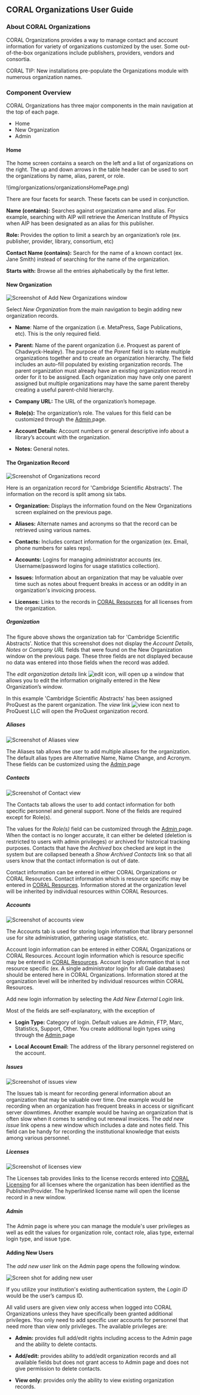 CORAL Organizations User Guide
------------------------------

### About CORAL Organizations

CORAL Organizations provides a way to manage contact and account information for variety of organizations customized by the user.  Some out-of-the-box organizations include publishers, providers, vendors and consortia.

CORAL TIP: New installations pre-populate the Organizations module with numerous organization names.    

### Component Overview

CORAL Organizations has three major components in the main navigation at the top of each page.

- Home
- New Organization
- Admin

#### Home

The home screen contains a search on the left and a list of organizations on the right.  The up and down arrows in the table header can be used to sort the organizations by name, alias, parent, or role.

 !(img/organizations/organizationsHomePage.png)

There are four facets for search.  These facets can be used in conjunction.

**Name (contains):** Searches against organization name and alias. For example, searching with AIP will retrieve the American Institute of Physics when AIP has been designated as an alias for this publisher.  

**Role:** Provides the option to limit a search by an organization’s role (ex. publisher, provider, library, consortium, etc)

**Contact Name (contains):** Search for the name of a known contact (ex. Jane Smith) instead of searching for the name of the organization.   

**Starts with:** Browse all the entries alphabetically by the first letter.  



#### New Organization



![Screenshot of Add New Organizations window](img/organizations/organizationsAddNewOrganization.png)


Select *New Organization* from the main navigation to begin adding new organization records.

* **Name**:  Name of the organization (i.e. MetaPress, Sage Publications, etc). This is the only required field.

* **Parent:** Name of the parent organization (i.e. Proquest as parent of Chadwyck-Healey). The purpose of the *Parent* field is to relate multiple organizations together and to create an organization hierarchy. The field includes an auto-fill populated by existing organization records. The parent organization must already have an existing organization record in order for it to be assigned. Each organization may have only one parent assigned but multiple organizations may have the same parent thereby creating a useful parent-child hierarchy.

* **Company URL:**  The URL of the organization’s homepage.

* **Role(s):** The organization’s role. The values for this field can be customized through the [Admin](#bookmark=id.26in1rg)[ ](#bookmark=id.26in1rg)page.

* **Account Details:** Account numbers or general descriptive info about a library’s account with the organization.

* **Notes:** General notes.

#### The Organization Record

![Screenshot of Organizations record](img/organizations/organizationsRecordView.png)

Here is an organization record for 'Cambridge Scientific Abstracts'. The information on the record is split among six tabs.

* **Organization:** Displays the information found on the New Organizations screen explained on the previous page.

* **Aliases:** Alternate names and acronyms so that the record can be retrieved using various names.

* **Contacts:** Includes contact information for the organization (ex. Email, phone numbers for sales reps).

* **Accounts:** Logins for managing administrator accounts (ex. Username/password logins for usage statistics collection).

* **Issues:** Information about an organization that may be valuable over time such as notes about frequent breaks in access or an oddity in an organization's invoicing process. 

* **Licenses:** Links to the records in [CORAL Resources](http://coral-documentation.readthedocs.io/en/latest/licensing.html) for all licenses from the organization. 

##### Organization

The figure above shows the organization tab for 'Cambridge Scientific Abstracts'. Notice that this screenshot does not display the *Account Details*, *Notes* or *Company URL* fields that were found on the New Organization window on the previous page. These three fields are not displayed because no data was entered into those fields when the record was added.

The *edit organization details* link ![edit icon](img/general/editicon.png), will open up a window that allows you to edit the information originally entered in the New Organization’s window.

In this example 'Cambridge Scientific Abstracts' has been assigned ProQuest as the parent organization. The *view* link
![view icon](img/general/viewicon.png) next to ProQuest LLC will open the ProQuest organization record.

##### Aliases

![Screenshot of Aliases view](img/organizations/organizationsAliasesView.png)

The Aliases tab allows the user to add multiple aliases for the organization.  The default alias types are Alternative Name, Name Change, and Acronym.  These fields can be customized using the [Admin](#bookmark=id.26in1rg)[ ](#bookmark=id.26in1rg)page

##### Contacts

![Screenshot of Contact view](img/organizations/organizationsContactView.png)



The Contacts tab allows the user to add contact information for both specific personnel and general support.  None of the fields are required except for Role(s).

The values for the *Role(s)* field can be customized through the [Admin](#bookmark=id.26in1rg)[ ](#bookmark=id.26in1rg)page. When the contact is no longer accurate, it can either be deleted (deletion is restricted to users with admin privileges) or archived for historical tracking purposes. Contacts that have the *Archived* box checked are kept in the system but are collapsed beneath a *Show Archived Contacts* link so that all users know that the contact information is out of date.

Contact information can be entered in either CORAL Organizations or CORAL Resources. Contact information which is resource specific may be entered in [CORAL Resources](http://coral-documentation.readthedocs.io/en/latest/resources.html#contacts). Information stored at the organization level will be inherited by individual resources within CORAL Resources.


##### Accounts

![Screenshot of accounts view](img/organizations/organizationsAccountView.png)

The Accounts tab is used for storing login information that library personnel use for site administration, gathering usage statistics, etc.

Account login information can be entered in either CORAL Organizations or CORAL Resources. Account login information which is resource specific may be entered in [CORAL Resources](http://coral-documentation.readthedocs.io/en/latest/resources.html#account). Account login information that is not resource specific (ex. A single administrator login for all Gale databases) should be entered here in CORAL Organizations. Information stored at the organization level will be inherited by individual resources within CORAL Resources.

Add new login information by selecting the *Add New External Login* link.


Most of the fields are self-explanatory, with the exception of

* **Login Type:** Category of login.  Default values are Admin, FTP, Marc, Statistics, Support, Other. You create additional login types using through the [Admin](#bookmark=id.26in1rg)[ ](#bookmark=id.26in1rg)page

* **Local Account Email:** The address of the library personnel registered on the account.

##### Issues

![Screenshot of issues view](img/organizations/organizationsIssuesView.png)

The Issues tab is meant for recording general information about an organization that may be valuable over time. One example would be recording when an organization has frequent breaks in access or significant server downtimes. Another example would be having an organization that is often slow when it comes to sending out renewal invoices. The *add new issue* link opens a new window which includes a date and notes field. This field can be handy for recording the institutional knowledge that exists among various personnel.

##### Licenses

![Screenshot of licenses view](img/organizations/organizationsLicensesView.png)

The Licenses tab provides links to the license records entered into [CORAL Licensing](http://coral-documentation.readthedocs.io/en/latest/licensing.html) for all licenses where the organization has been identified as the Publisher/Provider. The hyperlinked license name will open the license record in a new window.

##### Admin

The Admin page is where you can manage the module's user privileges as well as edit the values for organization role, contact role, alias type, external login type, and issue type.
  
#### Adding New Users
The *add new user* link on the Admin page opens the following window.  


![Screen shot for adding new user](img/organizations/organizationsAddNewUser.png)

If you utilize your institution's existing authentication system, the *Login ID* would be the user’s campus ID.


All valid users are given view only access when logged into CORAL Organizations unless they have specifically been granted additional privileges. You only need to add specific user accounts for personnel that need more than view only privileges. The available privileges are:

* **Admin:** provides full add/edit rights including access to the Admin page and the ability to delete contacts.

* **Add/edit:** provides ability to add/edit organization records and all available fields but does not grant access to Admin page and does not give permission to delete contacts.

* **View only:** provides only the ability to view existing organization records.

